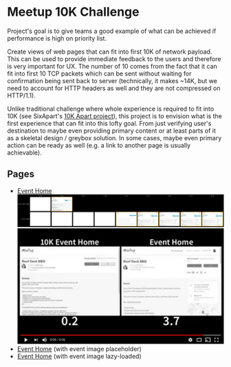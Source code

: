 # Meetup 10K Challenge

Project's goal is to give teams a good example of what can be achieved if performance is high on priority list.

Create views of web pages that can fit into first 10K of network payload. This can be used to provide immediate feedback to the users and therefore is very important for UX. The number of 10 comes from the fact that it can fit into first 10 TCP packets which can be sent without waiting for confirmation being sent back to server (technically, it makes ~14K, but we need to account for HTTP headers as well and they are not compressed on HTTP/1.1).

Unlike traditional challenge where whole experience is required to fit into 10K (see SixApart's [10K Apart project](https://a-k-apart.com/)), this project is to envision what is the first experience that can fit into this lofty goal. From just verifying user's destination to maybe even providing primary content or at least parts of it as a skeletal design / greybox solution. In some cases, maybe even primary action can be ready as well (e.g. a link to another page is usually achievable).

## Pages

- [Event Home](https://meetup.github.io/meetup-10k-challenge/hq-faff/events/psqszpyxkbzb/)
[![Filmstrip](/hq-faff/events/psqszpyxkbzb/filmstrip.png)](http://www.webpagetest.org/video/compare.php?tests=180719_MB_664e636bb1700c631ad07997740e1b70%2C180719_CV_7f62f49dbcf0425b23919114d83ec29a)
[![Video comparison](/hq-faff/events/psqszpyxkbzb/video_thumbnail.png)](https://youtu.be/0_EW_sO2Wm0)
- [Event Home](https://meetup.github.io/meetup-10k-challenge/hq-faff/events/25212842/) (with event image placeholder)
- [Event Home](https://meetup.github.io/meetup-10k-challenge/hq-faff/events/25212842/lazyload.html) (with event image lazy-loaded)
